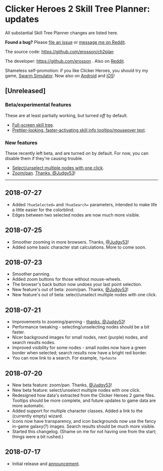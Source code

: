 # Clicker Heroes 2 Skill Tree Planner: updates

All substantial Skill Tree Planner changes are listed here.

**Found a bug?** Please [file an issue](https://github.com/erosson/ch2plan/issues) or [message me on Reddit](https://www.reddit.com/user/kawaritai).

The source code: https://github.com/erosson/ch2plan

The developer: https://github.com/erosson . Also on [Reddit](https://www.reddit.com/user/kawaritai).

Shameless self-promotion: if you like Clicker Heroes, you should try my game, [Swarm Simulator](https://www.swarmsim.com).
Now also on [Android](https://play.google.com/store/apps/details?id=com.ironhorse.swarmsimulator) and [iOS](https://itunes.apple.com/us/app/swarm-simulator-evolution/id1320056680)!

## [Unreleased]
### Beta/experimental features
These are at least partially working, but turned *off* by default.

- [Full-screen skill tree](https://ch2.erosson.org/?enableFullscreen=1).
- [Prettier-looking, faster-activating skill info tooltips/mouseover text](https://ch2.erosson.org/?enableFancyTooltips=1).
<!-- - [Different search and select colors](https://ch2.erosson.org/?hueSelected=270&hueSearch=120). Change the `hueSelected=` and `hueSearch=` numbers for different colors. Intended for colorblind accessibility. -->

### New features
These recently left beta, and are turned *on* by default. For now, you can disable them if they're causing trouble.

- [Select/unselect multiple nodes with one click](https://ch2.erosson.org/?enableMultiSelect=0).
- [Zoom/pan](https://ch2.erosson.org/?enableZoom=0). [Thanks, @Judgy53](https://github.com/Judgy53)!

---
## 2018-07-27
- Added `?hueSelected=` and `?hueSearch=` parameters, intended to make life a little easier for the colorblind.
- Edges between two selected nodes are now much more visible.

## 2018-07-25
- Smoother zooming in more browsers. Thanks, [@Judgy53](https://github.com/Judgy53)!
- Added some basic character stat calculations. More to come soon.

## 2018-07-23
- Smoother panning.
- Added zoom buttons for those without mouse-wheels.
- The browser's back button now undoes your last point selection.
- New feature's out of beta: zoom/pan. Thanks, [@Judgy53](https://github.com/Judgy53)!
- New feature's out of beta: select/unselect multiple nodes with one click.

## 2018-07-21
- Improvements to zooming/panning - [thanks, @Judgy53](https://github.com/erosson/ch2plan/pull/18)!
- Performance tweaking - selecting/unselecting nodes should be a bit faster.
- Nicer background images for small nodes, next (purple) nodes, and search results nodes.
- Improved visibility for some nodes - small nodes now have a green border when selected; search results now have a bright red border.
- You can now link to a search. For example, `?q=haste`

## 2018-07-20
- New beta feature: zoom/pan. Thanks, [@Judgy53](https://github.com/Judgy53)!
- New beta feature: select/unselect multiple nodes with one click.
- Redesigned how data's extracted from the Clicker Heroes 2 game files. Tooltips should be more complete, and future updates to game data are more automatic.
- Added support for multiple character classes. Added a link to the (currently empty) wizard.
- Icons now have transparency, and icon backgrounds now use the fancy in-game galaxy(?) images. Search results should be much more visible.
- Started this changelog. (Shame on me for not having one from the start; things were a bit rushed.)

## 2018-07-17
- Initial release and [announcement](https://redd.it/8zjsfk).

